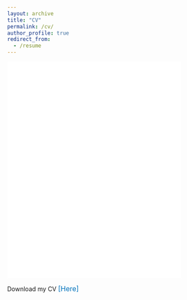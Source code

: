 ```yaml
---
layout: archive
title: "CV"
permalink: /cv/
author_profile: true
redirect_from:
  - /resume
---
```



<iframe src="/files/Liqiang_Liu_CV.pdf" width="80%" height="500" frameborder="no" marginwidth="0" marginheight="0">
</iframe>

Download my CV <a href="https://liqiang-liu.github.io/files/Liqiang_Liu_CV.pdf" style="text-decoration:none;"><span style="color:#0072bb"><font size="3">[Here]</font></span></a>


<!--

{% include base_path %}
Download my CV <span style="color: #0072bb">[Here]</span>(https://liqiang-liu.github.io/files/cv.pdf)
Education
======
* B.S. in GitHub, GitHub University, 2012
* M.S. in Jekyll, GitHub University, 2014
* Ph.D in Version Control Theory, GitHub University, 2018 (expected)

Work experience
======
* Summer 2015: Research Assistant
  * Github University
  * Duties included: Tagging issues
  * Supervisor: Professor Git

* Fall 2015: Research Assistant
  * Github University
  * Duties included: Merging pull requests
  * Supervisor: Professor Hub
  
Skills
======
* Skill 1
* Skill 2
  * Sub-skill 2.1
  * Sub-skill 2.2
  * Sub-skill 2.3
* Skill 3

Publications
======
  <ul>{% for post in site.publications %}
    {% include archive-single-cv.html %}
  {% endfor %}</ul>
  
Talks
======
  <ul>{% for post in site.talks %}
    {% include archive-single-talk-cv.html %}
  {% endfor %}</ul>
  
Teaching
======
  <ul>{% for post in site.teaching %}
    {% include archive-single-cv.html %}
  {% endfor %}</ul>
  
Service and leadership
======
* Currently signed in to 43 different slack teams
-->
